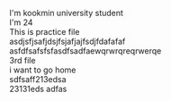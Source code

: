 I'm kookmin university student  
I'm 24  
This is practice file  
asdjsfjsafjdsjfsjafjajfsdjfdafafaf  
asfdfsafsfsfasdfsadfaewqrwrqreqrwerqe  
3rd file  
i want to go home  
sdfsaff213edsa  
23131eds adfas 
